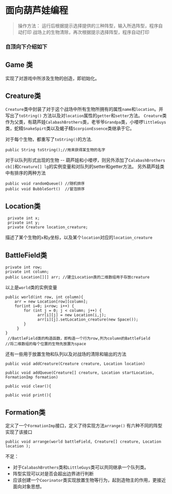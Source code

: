 # 面向葫芦娃编程

> 操作方法：
运行后根据提示选择提供的三种阵型，输入所选阵型，程序自动打印
战场上的生物清除，再次根据提示选择阵型，程序自动打印


### 自顶向下介绍如下


## Game 类

实现了对游戏中所涉及生物的创造，即初始化。



## Creature类

`Creature`类中封装了对于这个战场中所有生物所拥有的属性`name`和`location`。并写出了`toString()` 方法以及对`location`属性的`getter`和`setter`方法。
`Creature`类作为父类，有葫芦娃`CalabashBrothers`类，老爷爷`Grandpa`类，小喽啰`littleGuys`类，蛇精`SnakeSpirt`类以及蝎子精`ScorpionEssence`类继承于它。

对于每个生物，都重写了`toString()`的方法.
```
public String toString();//用来获得某生物的名字
   ```
对于以队列形式出现的生物 -- 葫芦娃和小喽啰，则另外添加了`CalabashBrothers cb[]`和`Creature[] lg`的实例变量和对队列的setter和getter方法。
另外葫芦娃类中有排序的两种方法
```
public void randomQueue() //随机排序
public void BubbleSort()  //冒泡排序
```

## Location类
```
 private int x;
 private int y;
 private Creature location_creature;
```
描述了某个生物的`x`和`y`坐标，以及某个`location`对应的`location_creature`

## BattleField类
```
private int row;
private int column;
public Location[][] arr; //建立Location类的二维数组用于存放creature
```
以上是`world`类的实例变量

```
public world(int row, int column){
    arr = new Location[row][column];
    for(int i=0; i<row; i++) {
        for (int j = 0; j < column; j++) {
              arr[i][j] = new Location(i,j);
              arr[i][j].setLocation_creature(new Space());
        }
     }        
}
 //BattleField类的构造函数，即构造一个行为row,列为column的BattleField
//将二维数组的每个位置的生物先放置为space
```


还有一些用于放置生物和队列以及对战场的清除和输出的方法
```
public void addCreature(Creature creature, Location location)

public void addQueue(Creature[] creature, Location startLocation, FormationImp formation)

public void clear(){

public void print(){
```


## Formation类

定义了一个`FormationImp`接口，定义了待实现方法`arrange()`
有六种不同的阵型实现了该接口
```
public void arrange(world battleField, Creature[] creature, Location location );
```


不足：
- 对于`CalabashBrothers`类和`LittleGuys`类可以共同继承一个队列类。
- 阵型实现可以对是否会超出边界进行判断
- 应该创建一个`Coorinator`类实现放置生物等行为，起到造物主的作用，更接近面向对象思想。

